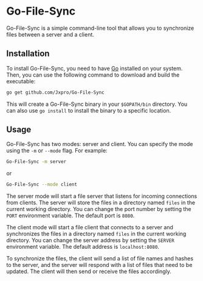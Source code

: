 # Go-File-Sync

Go-File-Sync is a simple command-line tool that allows you to synchronize files between a server and a client.

## Installation

To install Go-File-Sync, you need to have [Go](https://go.dev/) installed on your system. Then, you can use the following command to download and build the executable:

```bash
go get github.com/Jxpro/Go-File-Sync
```

This will create a Go-File-Sync binary in your `$GOPATH/bin` directory. You can also use `go install` to install the binary to a specific location.

## Usage

Go-File-Sync has two modes: server and client. You can specify the mode using the `-m` or `--mode` flag. For example:

```bash
Go-File-Sync -m server
```

or

```bash
Go-File-Sync --mode client
```

The server mode will start a file server that listens for incoming connections from clients. The server will store the files in a directory named `files` in the current working directory. You can change the port number by setting the `PORT` environment variable. The default port is `8080`.

The client mode will start a file client that connects to a server and synchronizes the files in a directory named `files` in the current working directory. You can change the server address by setting the `SERVER` environment variable. The default address is `localhost:8080`.

To synchronize the files, the client will send a list of file names and hashes to the server, and the server will respond with a list of files that need to be updated. The client will then send or receive the files accordingly.